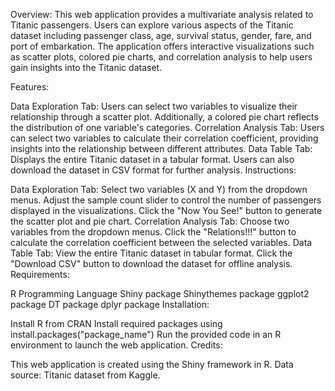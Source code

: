 Overview:
This web application provides a multivariate analysis related to Titanic passengers. Users can explore various aspects of the Titanic dataset including passenger class, age, survival status, gender, fare, and port of embarkation. The application offers interactive visualizations such as scatter plots, colored pie charts, and correlation analysis to help users gain insights into the Titanic dataset.

Features:

Data Exploration Tab: Users can select two variables to visualize their relationship through a scatter plot. Additionally, a colored pie chart reflects the distribution of one variable's categories.
Correlation Analysis Tab: Users can select two variables to calculate their correlation coefficient, providing insights into the relationship between different attributes.
Data Table Tab: Displays the entire Titanic dataset in a tabular format. Users can also download the dataset in CSV format for further analysis.
Instructions:

Data Exploration Tab:
Select two variables (X and Y) from the dropdown menus.
Adjust the sample count slider to control the number of passengers displayed in the visualizations.
Click the "Now You See!" button to generate the scatter plot and pie chart.
Correlation Analysis Tab:
Choose two variables from the dropdown menus.
Click the "Relations!!!" button to calculate the correlation coefficient between the selected variables.
Data Table Tab:
View the entire Titanic dataset in tabular format.
Click the "Download CSV" button to download the dataset for offline analysis.
Requirements:

R Programming Language
Shiny package
Shinythemes package
ggplot2 package
DT package
dplyr package
Installation:

Install R from CRAN
Install required packages using install.packages("package_name")
Run the provided code in an R environment to launch the web application.
Credits:

This web application is created using the Shiny framework in R.
Data source: Titanic dataset from Kaggle.
